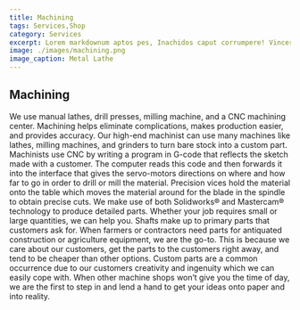 ```yaml
---
title: Machining
tags: Services,Shop
category: Services
excerpt: Lorem markdownum aptos pes, Inachidos caput corrumpere! Vincere ferocia arva.
image: ./images/machining.png
image_caption: Metal Lathe
---
```


## Machining

We use manual lathes, drill presses, milling machine, and a CNC machining center. Machining helps eliminate complications, makes production easier, and provides accuracy. Our high-end machinist can use many machines like lathes, milling machines, and grinders to turn bare stock into a custom part. Machinists use CNC by writing a program in G-code that reflects the sketch made with a customer. The computer reads this code and then forwards it into the interface that gives the servo-motors directions on where and how far to go in order to drill or mill the material. Precision vices hold the material onto the table which moves the material around for the blade in the spindle to obtain precise cuts. 
We make use of both Solidworks® and Mastercam® technology to produce detailed parts. Whether your job requires small or large quantities, we can help you.
Shafts make up to primary parts that customers ask for. When farmers or contractors need parts for antiquated construction or agriculture equipment, we are the go-to. This is because we care about our customers, get the parts to the customers right away, and tend to be cheaper than other options. Custom parts are a common occurrence due to our customers creativity and ingenuity which we can easily cope with. When other machine shops won’t give you the time of day, we are the first to step in and lend a hand to get your ideas onto paper and into reality.